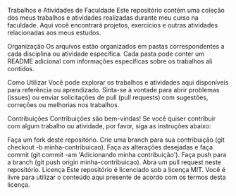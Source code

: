 Trabalhos e Atividades de Faculdade
Este repositório contém uma coleção dos meus trabalhos e atividades realizadas durante meu curso na faculdade. Aqui você encontrará projetos, exercícios e outras atividades relacionadas aos meus estudos.

Organização
Os arquivos estão organizados em pastas correspondentes a cada disciplina ou atividade específica. Cada pasta pode conter um README adicional com informações específicas sobre os trabalhos ali contidos.

Como Utilizar
Você pode explorar os trabalhos e atividades aqui disponíveis para referência ou aprendizado. Sinta-se à vontade para abrir problemas (issues) ou enviar solicitações de pull (pull requests) com sugestões, correções ou melhorias nos trabalhos.

Contribuições
Contribuições são bem-vindas! Se você quiser contribuir com algum trabalho ou atividade, por favor, siga as instruções abaixo:

Faça um fork deste repositório.
Crie uma branch para sua contribuição (git checkout -b minha-contribuicao).
Faça as alterações desejadas e faça commit (git commit -am 'Adicionando minha contribuição').
Faça push para a branch (git push origin minha-contribuicao).
Abra um pull request neste repositório.
Licença
Este repositório é licenciado sob a licença MIT. Você é livre para utilizar o conteúdo aqui presente de acordo com os termos desta licença.
